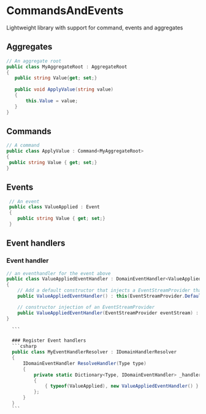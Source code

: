 # CommandsAndEvents
Lightweight library with support for command, events and aggregates

## Aggregates
 ```csharp
 // An aggregate root
 public class MyAggregateRoot : AggregateRoot
 {
	public string Value{get; set;}
	
	public void ApplyValue(string value)
	{
		this.Value = value;
	}
 }

  ```
  ## Commands
   ```csharp
 // A command
 public class ApplyValue : Command<MyAggregateRoot>
 {
	public string Value { get; set;}
 }

  ```
 ## Events
```csharp
 // An event
 public class ValueApplied : Event
 {
	public string Value { get; set;}
 }
  ```

  ## Event handlers
  ### Event handler
  ```csharp
  // an eventhandler for the event above
  public class ValueAppliedEventHandler : DomainEventHandler<ValueApplied>
  {
	  // Add a default constructor that injects a EventStreamProvider that logs to the console.
	  public ValueAppliedEventHandler() : this(EventStreamProvider.Default){}

	  // constructor injection of an EventStreamProvider
  	  public ValueAppliedEventHandler(EventStreamProvider eventStream) : base(eventStream){}
  }

    ```

	### Register Event handlers
	```csharp
	public class MyEventHandlerResolver : IDomainHandlerResolver
	{
		IDomainEventHandler ResolveHandler(Type type)
		{
			private static Dictionary<Type, IDomainEventHandler> _handlers => new Dictionary<Type, IDomainEventHandler>()
			{
				{ typeof(ValueApplied), new ValueAppliedEventHandler() }
			};
		}
	}
	```